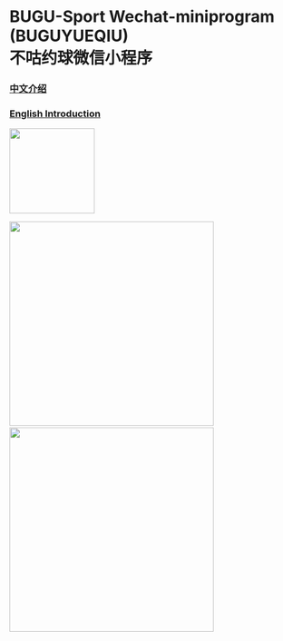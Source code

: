 # BUGU-Sport Wechat-miniprogram (BUGUYUEQIU)</br>不咕约球微信小程序

### [中文介绍](https://github.com/HeXavi8/BUGU-Sport/tree/main/中文介绍)

### [English Introduction](https://github.com/HeXavi8/BUGU-Sport/tree/main/English_introduction)

<img src="https://github.com/HeXavi8/BUGU-Sport/blob/main/QRcode.JPG" width = "150" height = "150" />

<img src="https://github.com/HeXavi8/BUGU-Sport/blob/main/images/intro2.jpg" width = "360"  />&emsp; <img src="https://github.com/HeXavi8/BUGU-Sport/blob/main/images/intro1.jpg" width = "360"  />
